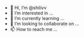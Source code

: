 - 👋 Hi, I’m @shilivv
- 👀 I’m interested in ...
- 🌱 I’m currently learning ...
- 💞️ I’m looking to collaborate on ...
- 📫 How to reach me ...

<!---
shilivv/shilivv is a ✨ special ✨ repository because its `README.md` (this file) appears on your GitHub profile.
You can click the Preview link to take a look at your changes.
--->
